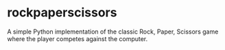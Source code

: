 # rockpaperscissors
A simple Python implementation of the classic Rock, Paper, Scissors game where the player competes against the computer.
